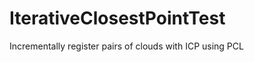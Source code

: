 IterativeClosestPointTest
=========================

Incrementally register pairs of clouds with ICP using PCL
